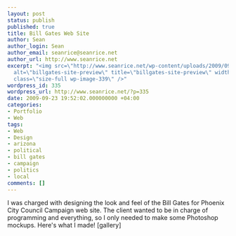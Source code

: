 ```yaml
---
layout: post
status: publish
published: true
title: Bill Gates Web Site
author: Sean
author_login: Sean
author_email: seanrice@seanrice.net
author_url: http://www.seanrice.net
excerpt: "<img src=\"http://www.seanrice.net/wp-content/uploads/2009/09/billgates-site-preview.jpg\"
  alt=\"billgates-site-preview\" title=\"billgates-site-preview\" width=\"600\" height=\"200\"
  class=\"size-full wp-image-339\" />"
wordpress_id: 335
wordpress_url: http://www.seanrice.net/?p=335
date: 2009-09-23 19:52:02.000000000 +04:00
categories:
- Portfolio
- Web
tags:
- Web
- Design
- arizona
- political
- bill gates
- campaign
- politics
- local
comments: []
---
```

I was charged with designing the look and feel of the Bill Gates for Phoenix City Council Campaign web site. The client wanted to be in charge of programming and everything, so I only needed to make some Photoshop mockups. Here's what I made!
[gallery]
